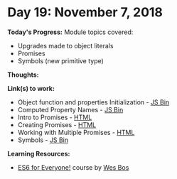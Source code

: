 # Day 19: November 7, 2018

**Today's Progress:** Module topics covered:
* Upgrades made to object literals
* Promises
* Symbols (new primitive type)

**Thoughts:**

**Link(s) to work:**
* Object function and properties Initialization - [JS Bin](https://jsbin.com/tirinasoku/edit?js,console)
* Computed Property Names - [JS Bin](https://jsbin.com/wedehuzepi/edit?js,console)
* Intro to Promises - [HTML](https://github.com/mccoyrjm/100-days-of-code/blob/master/log-work-files/day-019-1-intro-to-promises.html)
* Creating Promises - [HTML](https://github.com/mccoyrjm/100-days-of-code/blob/master/log-work-files/day-019-2-creating-promises.html)
* Working with Multiple Promises - [HTML](https://github.com/mccoyrjm/100-days-of-code/blob/master/log-work-files/day-019-3-working-with-multiple-promises.html)
* Symbols - [JS Bin]()

**Learning Resources:**
* [ES6 for Everyone!](https://es6.io/) course by [Wes Bos](https://wesbos.com/)